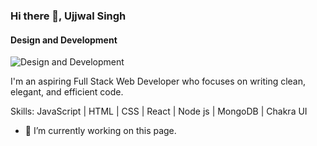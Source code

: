 ### Hi there 👋, Ujjwal Singh
#### Design and Development
![Design and Development]([https://drive.google.com/file/d/1C5mDr7YYzuJz9Wl7MIm0S5joHTxufRRs/view?usp=share_link](https://arturssmirnovs.github.io/github-profile-readme-generator/images/banner.png))

I'm an aspiring Full Stack Web Developer who focuses on writing clean, elegant, and efficient code.

Skills: JavaScript | HTML | CSS | React | Node js | MongoDB | Chakra UI 

- 🔭 I’m currently working on this page. 






<!--
**sujjwal21/sujjwal21** is a ✨ _special_ ✨ repository because its `README.md` (this file) appears on your GitHub profile.

Here are some ideas to get you started:

- 🔭 I’m currently working on ...
- 🌱 I’m currently learning ...
- 👯 I’m looking to collaborate on ...
- 🤔 I’m looking for help with ...
- 💬 Ask me about ...
- 📫 How to reach me: ...
- 😄 Pronouns: ...
- ⚡ Fun fact: ...
-->
